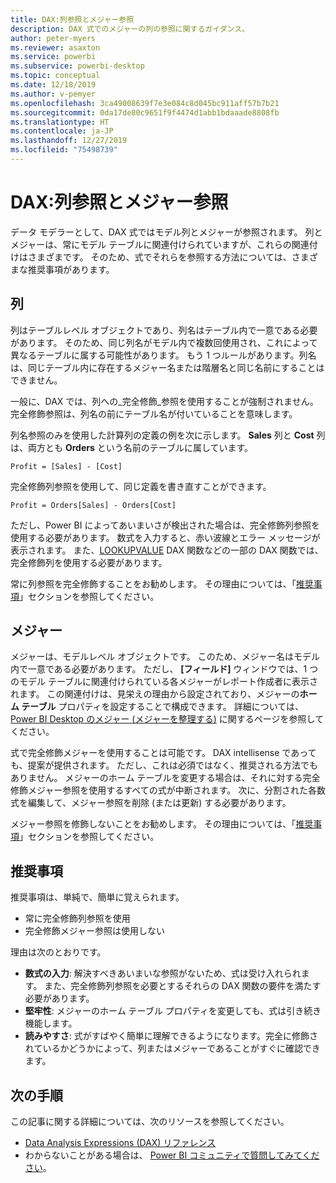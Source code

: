 ```yaml
---
title: DAX:列参照とメジャー参照
description: DAX 式でのメジャーの列の参照に関するガイダンス。
author: peter-myers
ms.reviewer: asaxton
ms.service: powerbi
ms.subservice: powerbi-desktop
ms.topic: conceptual
ms.date: 12/18/2019
ms.author: v-pemyer
ms.openlocfilehash: 3ca49008639f7e3e084c8d045bc911aff57b7b21
ms.sourcegitcommit: 0da17de80c9651f9f4474d1abb1bdaaade8808fb
ms.translationtype: HT
ms.contentlocale: ja-JP
ms.lasthandoff: 12/27/2019
ms.locfileid: "75498739"
---
```

# <a name="dax-column-and-measure-references"></a>DAX:列参照とメジャー参照

データ モデラーとして、DAX 式ではモデル列とメジャーが参照されます。 列とメジャーは、常にモデル テーブルに関連付けられていますが、これらの関連付けはさまざまです。 そのため、式でそれらを参照する方法については、さまざまな推奨事項があります。

## <a name="columns"></a>列

列はテーブルレベル オブジェクトであり、列名はテーブル内で一意である必要があります。 そのため、同じ列名がモデル内で複数回使用され、これによって異なるテーブルに属する可能性があります。 もう 1 つルールがあります。列名は、同じテーブル内に存在するメジャー名または階層名と同じ名前にすることはできません。

一般に、DAX では、列への_完全修飾_参照を使用することが強制されません。 完全修飾参照は、列名の前にテーブル名が付いていることを意味します。

列名参照のみを使用した計算列の定義の例を次に示します。 **Sales** 列と **Cost** 列は、両方とも **Orders** という名前のテーブルに属しています。

```dax
Profit = [Sales] - [Cost]
```

完全修飾列参照を使用して、同じ定義を書き直すことができます。

```dax
Profit = Orders[Sales] - Orders[Cost]
```

ただし、Power BI によってあいまいさが検出された場合は、完全修飾列参照を使用する必要があります。 数式を入力すると、赤い波線とエラー メッセージが表示されます。 また、[LOOKUPVALUE](/dax/lookupvalue-function-dax) DAX 関数などの一部の DAX 関数では、完全修飾列を使用する必要があります。

常に列参照を完全修飾することをお勧めします。 その理由については、「[推奨事項](#recommendations)」セクションを参照してください。

## <a name="measures"></a>メジャー

メジャーは、モデルレベル オブジェクトです。 このため、メジャー名はモデル内で一意である必要があります。 ただし、 **[フィールド]** ウィンドウでは、1 つのモデル テーブルに関連付けられている各メジャーがレポート作成者に表示されます。 この関連付けは、見栄えの理由から設定されており、メジャーの**ホーム テーブル** プロパティを設定することで構成できます。 詳細については、[Power BI Desktop のメジャー (メジャーを整理する)](../desktop-measures.md#organizing-your-measures) に関するページを参照してください。

式で完全修飾メジャーを使用することは可能です。 DAX intellisense であっても、提案が提供されます。 ただし、これは必須ではなく、推奨される方法でもありません。 メジャーのホーム テーブルを変更する場合は、それに対する完全修飾メジャー参照を使用するすべての式が中断されます。 次に、分割された各数式を編集して、メジャー参照を削除 (または更新) する必要があります。

メジャー参照を修飾しないことをお勧めします。 その理由については、「[推奨事項](#recommendations)」セクションを参照してください。

## <a name="recommendations"></a>推奨事項

推奨事項は、単純で、簡単に覚えられます。

- 常に完全修飾列参照を使用
- 完全修飾メジャー参照は使用しない

理由は次のとおりです。

- **数式の入力**: 解決すべきあいまいな参照がないため、式は受け入れられます。 また、完全修飾列参照を必要とするそれらの DAX 関数の要件を満たす必要があります。
- **堅牢性**: メジャーのホーム テーブル プロパティを変更しても、式は引き続き機能します。
- **読みやすさ**: 式がすばやく簡単に理解できるようになります。完全に修飾されているかどうかによって、列またはメジャーであることがすぐに確認できます。

## <a name="next-steps"></a>次の手順

この記事に関する詳細については、次のリソースを参照してください。

- [Data Analysis Expressions (DAX) リファレンス](/dax/)
- わからないことがある場合は、 [Power BI コミュニティで質問してみてください](https://community.powerbi.com/)。
